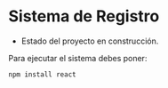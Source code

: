 <h1>Sistema de Registro</h1>

- Estado del proyecto en construcción.

Para ejecutar el sistema debes poner:

````npm install react````
